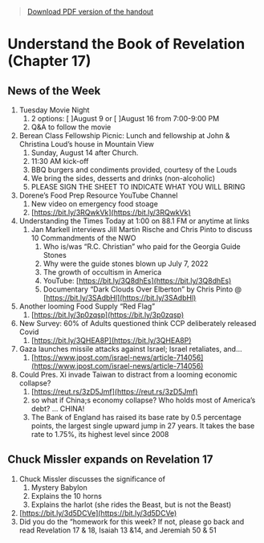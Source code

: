 >[Download PDF version of the handout](/week080722.pdf)

# Understand the Book of Revelation (Chapter 17)

## News of the Week
1. Tuesday Movie Night
	1. 2 options:   [  ]August 9   or   [  ]August 16   from 7:00-9:00 PM
	1. Q&A to follow the movie
1. Berean Class Fellowship Picnic: Lunch and fellowship at John & Christina Loud’s house in Mountain View 
	1. Sunday, August 14 after Church. 
	1. 11:30 AM kick-off 
	1. BBQ burgers and condiments provided, courtesy of the Louds 
	1. We bring the sides, desserts and drinks (non-alcoholic) 
	1. PLEASE SIGN THE SHEET TO INDICATE WHAT YOU WILL BRING
1. Dorene’s Food Prep Resource YouTube Channel
	1. New video on emergency food stoage
	1. [https://bit.ly/3RQwkVk](https://bit.ly/3RQwkVk) 
1. Understanding the Times Today at 1:00 on 88.1 FM or anytime at links              
	1. Jan Markell interviews Jill Martin Rische and Chris Pinto to discuss 10 Commandments of the NWO
		1. Who is/was “R.C. Christian” who paid for the Georgia Guide Stones
		1. Why were the guide stones blown up July 7, 2022 
		1. The growth of occultism in America
		1. YouTube: [https://bit.ly/3Q8dhEs](https://bit.ly/3Q8dhEs)
		1. Documentary “Dark Clouds Over Elberton” by Chris Pinto @ [https://bit.ly/3SAdbHl](https://bit.ly/3SAdbHl) 
1. Another looming Food Supply “Red Flag”  
	1. [https://bit.ly/3p0zqsp](https://bit.ly/3p0zqsp)  
1. New Survey: 60% of Adults questioned think CCP deliberately released Covid
	1. [https://bit.ly/3QHEA8P](https://bit.ly/3QHEA8P)  
1. Gaza launches missile attacks against Israel; Israel retaliates, and…
	1. [https://www.jpost.com/israel-news/article-714056](https://www.jpost.com/israel-news/article-714056)  
1. Could Pres. Xi invade Taiwan to distract from a looming economic collapse?
	1. [https://reut.rs/3zD5Jmf](https://reut.rs/3zD5Jmf) 
	1. so what if China;s economy collapse?  Who holds most of America’s debt? … CHINA!
	1. The Bank of England has raised its base rate by 0.5 percentage points, the largest single upward jump in 27 years. It takes the base rate to 1.75%, its highest level since 2008


## Chuck Missler expands on Revelation 17 

1. Chuck Missler discusses the significance of 
	1. Mystery Babylon 
	1. Explains the 10 horns
	1. Explains the harlot (she rides the Beast, but is not the Beast) 
1. [https://bit.ly/3d5DCVe](https://bit.ly/3d5DCVe)  
1. Did you do the “homework for this week?  If not, please go back and read Revelation 17 & 18, Isaiah 13 &14, and Jeremiah 50 & 51
